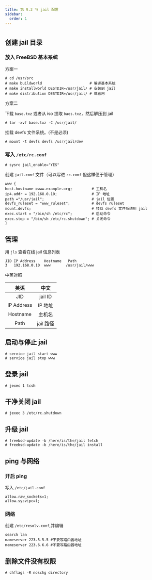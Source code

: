 ```yaml
---
title: 第 9.3 节 jail 配置
sidebar:
  order: 1
---
```

# 

## 创建 jail 目录

### 放入 FreeBSD 基本系统

方案一

```shell-session
# cd /usr/src
# make buildworld                      # 编译基本系统
# make installworld DESTDIR=/usr/jail/ # 安装到 jail
# make distribution DESTDIR=/usr/jail/ # 或者用
```

方案二

下载 `base.txz` 或者从 iso 提取 `baes.txz`，然后解压到 jail
```shell-session
# tar -xvf base.txz -C /usr/jail/
```
挂载 devfs 文件系统。(不是必须)

```shell-session
# mount -t devfs devfs /usr/jail/dev
```
### 写入 `/etc/rc.conf`

```shell-session
# sysrc jail_enable="YES"
```

创建 `jail.conf` 文件（可以写进 `rc.conf` 但这样便于管理）

```shell-session
www {
host.hostname =www.example.org;         # 主机名
ip4.addr = 192.168.0.10;                # IP 地址
path ="/usr/jail";                      # jail 位置
devfs_ruleset = "www_ruleset";          # devfs ruleset
mount.devfs;                            # 挂载 devfs 文件系统到 jail
exec.start = "/bin/sh /etc/rc";         # 启动命令
exec.stop = "/bin/sh /etc/rc.shutdown"; # 关闭命令
}
```

## 管理

用 `jls` 查看在线 jail 信息列表

```shell-session
JID IP Address    Hostname   Path
3   192.168.0.10  www       /usr/jail/www
```

中英对照

|    英语    |   中文    |
| :--------: | :-------: |
|    JID     |  jail ID  |
| IP Address |  IP 地址  |
|  Hostname  |  主机名   |
|    Path    | jail 路径 |

## 启动与停止 jail

```shell-session
# service jail start www
# service jail stop www
```

## 登录 jail

```shell-session
# jexec 1 tcsh
```

## 干净关闭 jail

```shell-session
# jexec 3 /etc/rc.shutdown
```

## 升级 jail

```shell-session
# freebsd-update -b /here/is/the/jail fetch
# freebsd-update -b /here/is/the/jail install
```

## ping 与网络

### 开启 ping

写入 `/etc/jail.conf`

```shell-session
allow.raw_sockets=1;
allow.sysvipc=1;
```

### 网络

创建 `/etc/resolv.conf`,并编辑

```shell-session
search lan
nameserver 223.5.5.5 #不要写路由器地址
nameserver 223.6.6.6 #不要写路由器地址
```

## 删除文件没有权限

```shell-session
# chflags -R noschg directory
```

